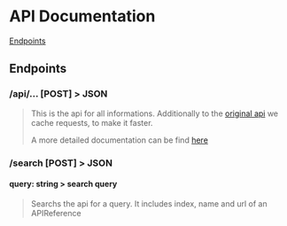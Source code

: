 # API Documentation

[Endpoints](#Endpoints)

## Endpoints

### /api/... [POST] > JSON
> This is the api for all informations. 
> Additionally to the [original api](https://dnd5eapi.co) we cache requests, to make it faster.
> 
> A more detailed documentation can be find [here](https://dnd5eapi.co/docs)

### /search [POST] > JSON
#### query: string > search query
> Searchs the api for a query. It includes index, name and url of an APIReference

